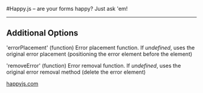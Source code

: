 #Happy.js – are your forms happy? Just ask 'em!

- - -
## Additional Options
'errorPlacement' (function)
    Error placement function. If *undefined*, uses the original error placement (positioning the error element before the element)

'removeError' (function)
    Error removal function. If *undefined*, uses the original error removal method (delete the error element)

[happyjs.com](http://happyjs.com)